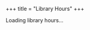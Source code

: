 +++
title = "Library Hours"
+++

<div id="library-hours">
    <p>Loading library hours...</p>
</div>

<script src="{{ "js/fetchLibraryHours.js" | relURL }}"></script>
